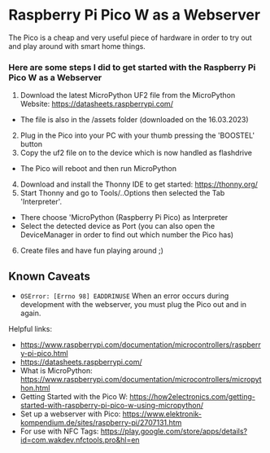 # Raspberry Pi Pico W as a Webserver

The Pico is a cheap and very useful piece of hardware in order to try out and play around with smart home things.

### Here are some steps I did to get started with the Raspberry Pi Pico W as a Webserver

1. Download the latest MicroPython UF2 file from the MicroPython Website: https://datasheets.raspberrypi.com/
  - The file is also in the /assets folder (downloaded on the 16.03.2023)
2. Plug in the Pico into your PC with your thumb pressing the 'BOOSTEL' button
3. Copy the uf2 file on to the device which is now handled as flashdrive
  - The Pico will reboot and then run MicroPython
4. Download and install the Thonny IDE to get started: https://thonny.org/
5. Start Thonny and go to Tools/..Options then selected the Tab 'Interpreter'. 
  - There choose 'MicroPython (Raspberry Pi Pico) as Interpreter
  - Select the detected device as Port (you can also open the DeviceManager in order to find out which number the Pico has)
6. Create files and have fun playing around ;)


## Known Caveats

- `OSError: [Errno 98] EADDRINUSE`
When an error occurs during development with the webserver, you must plug the Pico out and in again.


Helpful links:
- https://www.raspberrypi.com/documentation/microcontrollers/raspberry-pi-pico.html
- https://datasheets.raspberrypi.com/
- What is MicroPython: https://www.raspberrypi.com/documentation/microcontrollers/micropython.html
- Getting Started with the Pico W: https://how2electronics.com/getting-started-with-raspberry-pi-pico-w-using-micropython/
- Set up a webserver with Pico: https://www.elektronik-kompendium.de/sites/raspberry-pi/2707131.htm
- For use with NFC Tags: https://play.google.com/store/apps/details?id=com.wakdev.nfctools.pro&hl=en
